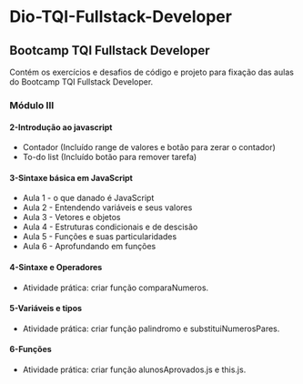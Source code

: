 # Dio-TQI-Fullstack-Developer

## Bootcamp TQI Fullstack Developer

Contém os exercícios e desafios de código e projeto para fixação das aulas do Bootcamp TQI Fullstack Developer.

### Módulo III

#### 2-Introdução ao javascript

- Contador (Incluído range de valores e botão para zerar o contador)
- To-do list (Incluído botão para remover tarefa)

#### 3-Sintaxe básica em JavaScript

 - Aula 1 - o que danado é JavaScript
 - Aula 2 - Entendendo variáveis e seus valores
 - Aula 3 - Vetores e objetos
 - Aula 4 - Estruturas condicionais e de descisão
 - Aula 5 - Funções e suas particularidades
 - Aula 6 - Aprofundando em funções

#### 4-Sintaxe e Operadores

- Atividade prática: criar função comparaNumeros.

#### 5-Variáveis e tipos

- Atividade prática: criar função palindromo e substituiNumerosPares.

#### 6-Funções

- Atividade prática: criar função alunosAprovados.js e this.js.
